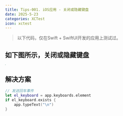 ```yaml
---
title: Tips-001. iOS应用 - 关闭或隐藏键盘
date: 2025-5-23
categories: XCTest
icon: xctest
---
```


> 以下代码，仅在Swift + SwiftUI开发的应用上测试过。

## 如下图所示，关闭或隐藏键盘

<img src="/images/examples/keyboard.png" style="zoom: 15% !important;" />

## 解决方案

```swift
// 发送回车事件
let el_keyboard = app.keyboards.element
if el_keyboard.exists {
    app.typeText("\n")
}
```
